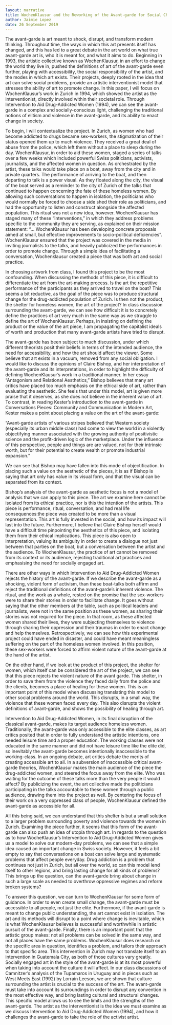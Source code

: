 ```yaml
---
layout: narrative
title: WochenKlausur and the Reworking of the Avant-garde for Social Change
author: Jaimie Lopez
date: 26 September 2019
---
```


The avant-garde is art meant to shock, disrupt, and transform modern thinking.  Throughout time, the ways in which this art presents itself has changed, and this has led to a great debate in the art world on what true avant-garde art is, who it is meant for, and what it aims to do.  Beginning in 1993, the artistic collective known as WochenKlausur, in an effort to change the world they live in, pushed the definitions of art of the avant-garde even further, playing with accessibility, the social responsibility of the artist, and the modes in which art exists.  Their projects, deeply rooted in the idea that art can solve social problems, provide an artistic interventionist model that stresses the ability of art to promote change.  In this paper, I will focus on WochenKlausur’s work in Zurich in 1994, which showed the artist as the interventionist, directly involved within their societal role.  Through Intervention to Aid Drug-Addicted Women (1994), we can see the avant-garde in a complex and socially-conscious light, challenging the traditional notions of elitism and violence in the avant-garde, and its ability to enact change in society.

To begin, I will contextualize the project.  In Zurich, as women who had become addicted to drugs became sex-workers, the stigmatization of their status opened them up to much violence.   They received a great deal of abuse from the police, which left them without a place to sleep during the day.  WochenKlausur, in order to aid these women, staged a series of talks over a few weeks which included powerful Swiss politicians, activists, journalists, and the affected women in question.  As orchestrated by the artist, these talks would take place on a boat, away from the city and in private quarters.  The performance of arriving to the boat, and then departing to talk is a power visual.  As they floated along the city, the visual of the boat served as a reminder to the city of Zurich of the talks that continued to happen concerning the fate of these homeless women. By allowing such conversations to happen in isolation, the politicians who would normally be forced to choose a side shed their role as politicians, and had the opportunity to listen and construct alongside the affected population.  This ritual was not a new idea, however.  WochenKlausur has staged many of these “interventions,” in which they address problems specific to the community they are serving, as explained on their mission statement: “... WochenKlausur has been developing concrete proposals aimed at small, but effective improvements to socio-political deficiencies”.  WochenKlausur ensured that the project was covered in the media in inviting journalists to the talks, and heavily publicized the performances in order to promote change.  Through a simple idea of facilitating a conversation, Wochenklausur created a piece that was both art and social practice.

In choosing artwork from class, I found this project to be the most confounding.  When discussing the methods of this piece, it is difficult to differentiate the art from the art-making process.  Is the art the repetitive performance of the participants as they arrived to travel on the boat?  This seems a bit reductive, as the goal of the piece was to produce structural change for the drug-addicted population of Zurich.  Is then not the product, the shelter for homeless women, the art of the project?  In class discussion surrounding the avant-garde, we can see how difficult it is to concretely define the practices of art very much in the same way as we struggle to define the art of WochenKlausur.  Perhaps, in insisting on defining the product or the value of the art piece, I am propagating the capitalist ideals of worth and production that many avant-garde artists have tried to disrupt.

The avant-garde has been subject to much discussion, under which different theorists posit their beliefs in terms of the intended audience, the need for accessibility, and how the art should affect the viewer.  Some believe that art exists in a vacuum, removed from any social obligation.  I would like to discuss the opinions of Claire Bishop, and her interpretation of the avant-garde and its interpretations, in order to highlight the difficulty of defining WochenKlausur’s work in a traditional manner.  In her essay “Antagonism and Relational Aesthetics,”  Bishop believes that many art critics have placed too much emphasis on the ethical side of art, rather than evaluating the aesthetic.  She feels that under this model, art is given more praise that it deserves, as she does not believe in the inherent value of art.  To contrast, in reading Kester’s introduction to the avant-garde in Conversations Pieces: Community and Communication in Modern Art, Kester makes a point about placing a value on the art of the avant-garde:

 “Avant-garde artists of various stripes believed that Western society (especially its urban middle class) had come to view the world in a violently objectifying manner associated with the growing authority of positivistic science and the profit-driven logic of the marketplace.  Under the influence of this perspective, people and things are are valued, not for their intrinsic worth, but for their potential to create wealth or promote industrial expansion.”

We can see that Bishop may have fallen into this mode of objectification.  In placing such a value on the aesthetic of the pieces, it is as if Bishop is saying that art only has value in its visual form, and that the visual can be separated from its context.

Bishop’s analysis of the avant-garde as aesthetic focus is not a model of analysis that we can apply to this piece.  The art we examine here cannot be isolated from its ethical practice, nor is this the intention of the artists.  This piece is performance, ritual, conversation, and had real life consequences:the piece was created to be more than a visual representation.  This art is fully invested in the social, and how its impact will last into the future.  Furthermore, I believe that Claire Bishop herself would have a difficult time pinpointing the aesthetics of this piece, and isolating them from their ethical implications.  This piece is also open to interpretation, valuing its ambiguity in order to create a dialogue not just between that parties on the boat, but a conversation between the artist and the audience.  To WochenKlausur, the practice of art cannot be removed from its context or its audience, rejecting traditional art practices and emphasising the need for socially engaged art.

There are other ways in which Intervention to Aid Drug-Addicted Women rejects the history of the avant-garde.  If we describe the avant-garde as a shocking, violent form of activism, than these boat-talks both affirm and reject the traditional definitions of the avant-garde’s inherent violence.  The ritual, and the work as a whole, rested on the promise that the sex-workers were to share their stories in order to facilitate change.  It goes without saying that the other members at the table, such as political leaders and journalists, were not in the same position as these women, as sharing their stories was not required for the piece.  In that room, as these affected women shared their lives, they were subjecting themselves to violence through sharing their oppression and their traumas in order to enact change and help themselves.  Retrospectively, we can see how this experimental project could have ended in disaster, and could have meant meaningless suffering on the part of the homeless women involved.  In this position, these sex-workers were forced to affirm violent nature of the avant-garde at the hand of the artist.

On the other hand, if we look at the product of this project, the shelter for women, which itself can be considered the art of the project, we can see that this piece rejects the violent nature of the avant garde.  This shelter, in order to save them from the violence they faced daily from the police and the clients, becomes a place of healing for these women.  This is an important point of this model when discussing translating this model to other social problems around the world.  This disrupts, in a small way, the violence that these women faced every day.  This also disrupts the violent definitions of  avant-garde, and shows the possibility of healing through art.

Intervention to Aid Drug-Addicted Women, in its final disruption of the classical avant-garde, makes its target audience homeless women.  Traditionally, the avant-garde was only accessible to the elite classes, as art critics posited that in order to fully understand the artistic intentions, one needed leisure time and a proper education.  The working classes were not educated in the same manner and did not have leisure time like the elite did, so inevitably the avant-garde becomes intentionally inaccessible to the working-class.  In an ongoing debate, art critics debate the merits of creating accessible art to all.  In a subversion of inaccessible critical avant-garde theories, WochenKlausur makes the main audience of the piece the drug-addicted women, and steered the focus away from the elite.  Who was waiting for the outcome of these talks more than the very people it would affect?  By publicizing the event, the art collective made the politicians participating in the talks accountable to these women through a public audience, drawing them into the project as well.  By centering the focus of their work on a very oppressed class of people, WochenKlausur defined the avant-garde as accessible for all.

All this being said, we can understand that this shelter is but a small solution to a larger problem surrounding poverty and violence towards the women in Zurich.  Examining the piece further, it seems that this form of the avant-garde can also push an idea of utopia through art.  In regards to the question as to how WocheKlausur’s Intervention to Aid Drug-Addicted Women gives us a model to solve our modern-day problems, we can see that a simple idea caused an important change in Swiss society.  However, it feels a bit empty to say that conversations on a boat can solve large and systematic problems that affect people everyday.  Drug addiction is a problem that continues not just in Zurich, but all over the world, so can this model lend itself to other regions, and bring lasting change for all kinds of problems?  This brings up the question, can the avant-garde bring about change in such a large scale as needed to overthrow oppressive regimes and reform broken systems?

To answer this question, we can turn to WochenKlausur for some form of guidance.  In order to even create small change, the avant-garde must be accessible to all people, not just the elite.  Furthermore, if the avant-garde is meant to change public understanding, the art cannot exist in isolation.  The art and its methods will disrupt to a point where change is inevitable, which is what WochenKlausur believes is successful and worthwhile in artistic pursuit of the avant-garde.  Finally, there is an important point that the artistic group makes: not all problems can be solved in the same way, and not all places have the same problems.  WochenKlausur does research on the specific area in question, identifies a problem, and tailors their approach to that specific area.  This intervention in Zurich may not translate itself to an intervention in Guatemala City, as both of those cultures vary greatly.  Socially engaged art in the style of the avant-garde is at its most powerful when taking into account the culture it will affect.  In our class discussions of Camnitzer’s analysis of the Tupamaros in Uruguay and in pieces such as West Meets East (1992) by Lorrain Leeson, we are shown that culture surrounding the artist is crucial to the success of the art.  The avant-garde must take into account its surroundings in order to disrupt any convention in the most effective way, and bring lasting cultural and structural changes.  This specific model allows us to see the limits and the strengths of the avant-garde.  The artist as the interventionist is the idea we must examine as we discuss Intervention to Aid Drug-Addicted Women (1994), and how it challenges the avant-garde to take the role of the activist artist.
